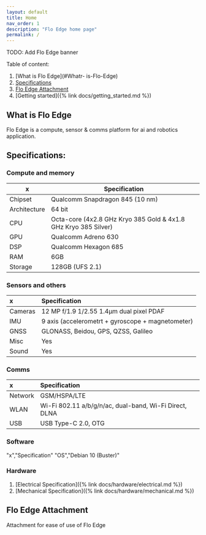 ```yaml
---
layout: default
title: Home
nav_order: 1
description: "Flo Edge home page"
permalink: /
---
```


TODO: Add Flo Edge banner

Table of content:
1. [What is Flo Edge](#Whatr- is-Flo-Edge)
2. [Specifications](#Specifications)
3. [Flo Edge Attachment](#Flo-Edge-Attachment)
4. [Getting started]({% link docs/getting_started.md %})

## What is Flo Edge
Flo Edge is a compute, sensor & comms platform for ai and robotics application.

## Specifications:
### Compute and memory
| x            | Specification                                                   |
|--------------|-----------------------------------------------------------------|
| Chipset      | Qualcomm Snapdragon 845 (10 nm)                                 |
| Architecture | 64 bit                                                          |
| CPU          | Octa-core (4x2.8 GHz Kryo 385 Gold & 4x1.8 GHz Kryo 385 Silver) |
| GPU          | Qualcomm Adreno 630                                             |
| DSP          | Qualcomm Hexagon 685                                            |
| RAM          | 6GB                                                             |
| Storage      | 128GB (UFS 2.1)                                                 |

### Sensors and others
|    x    |                   Specification                   |
|:--------|:--------------------------------------------------|
| Cameras |     12 MP f/1.9 1/2.55 1.4µm dual pixel PDAF      |
|   IMU   | 9 axis (accelerometrt + gyroscope + magnetometer) |
|  GNSS   |        GLONASS, Beidou, GPS, QZSS, Galileo        |
|  Misc   |                        Yes                        |
|  Sound  |                        Yes                        |

### Comms
|    x    |                     Specification                      |
|:--------|:-------------------------------------------------------|
| Network |                      GSM/HSPA/LTE                      |
|  WLAN   | Wi-Fi 802.11 a/b/g/n/ac, dual-band, Wi-Fi Direct, DLNA |
|   USB   |                  USB Type-C 2.0, OTG                   |

### Software
"x","Specification"
"OS","Debian 10 (Buster)"

### Hardware
1. [Electrical Specification]({% link docs/hardware/electrical.md %})
2. [Mechanical Specification]({% link docs/hardware/mechanical.md %})

## Flo Edge Attachment
Attachment for ease of use of Flo Edge
